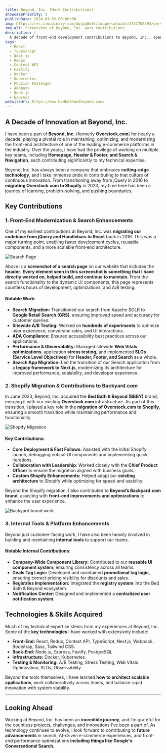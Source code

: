 ```yaml
---
title: Beyond, Inc. (Work Contributions)
showcasePriority: 3
publishDate: 2024-03-02 00:00:00
img: https://res.cloudinary.com/dqlpq0s6t/image/upload/v1737762394/personal_website_MK2/work/byon_work_homepage_t62nmo.png
img_alt: Screenshot of Beyond, Inc. work contributions
description: |
  A decade of front-end development contributions to Beyond, Inc., spanning search, navigation, and e-commerce transformations.
tags:
  - React
  - TypeScript
  - Next.js
  - Redux
  - Context API
  - Fastify
  - Docker
  - Kubernetes
  - Phusion Passenger
  - Webpack
  - Node.js
  - Express
websiteUrl: https://www.bedbathandbeyond.com/
---
```


## A Decade of Innovation at Beyond, Inc.

I have been a part of **Beyond, Inc.** (formerly **Overstock.com**) for nearly a decade, playing a pivotal role in maintaining, optimizing, and modernizing the front-end architecture of one of the leading e-commerce platforms in the industry. Over the years, I have had the privilege of working on multiple key teams, including **Homepage, Header & Footer, and Search & Navigation**, each contributing significantly to my technical expertise.

Beyond, Inc. has always been a company that embraces **cutting-edge technology**, and I take immense pride in contributing to that culture of continuous innovation. From transitioning away from jQuery in 2016 to **migrating Overstock.com to Shopify** in 2023, my time here has been a journey of learning, problem-solving, and pushing boundaries.

## **Key Contributions**

### **1. Front-End Modernization & Search Enhancements**
One of my earliest contributions at Beyond, Inc. was **migrating our codebase from jQuery and Handlebars to React** back in 2016. This was a major turning point, enabling faster development cycles, reusable components, and a more scalable front-end architecture.

![Search Page](https://res.cloudinary.com/dqlpq0s6t/image/upload/v1737762392/personal_website_MK2/work/byon_work_everything_seen_iz_mine_b0qukq.png)

Above is a **screenshot of a search page** on our website that includes the **header**. **Every element seen in this screenshot is something that I have directly worked on, helped build, and continue to maintain.** From the search functionality to the dynamic UI components, this page represents countless hours of development, optimizations, and A/B testing.

#### **Notable Work:**
- **Search Migration:** Transitioned our search from Apache SOLR to **Google Retail Search (GRS)**, ensuring improved speed and accuracy for customer queries.
- **Sitewide A/B Testing:** Worked on **hundreds of experiments** to optimize user experience, conversion rates, and UI interactions.
- **ADA Compliance:** Ensured accessibility best practices across our applications.
- **Performance & Observability:** Managed sitewide **Web Vitals optimizations**, application **stress testing**, and implemented **SLOs (Service Level Objectives)** for **Header, Footer, and Search** as a whole.
- **Search App Migration:** Led the transition of our Search application from a **legacy framework to Next.js**, modernizing its architecture for improved performance, scalability, and developer experience.

### **2. Shopify Migration & Contributions to Backyard.com**  
In June 2023, Beyond, Inc. acquired the **Bed Bath & Beyond (BBBY)** brand, merging it with our existing **Overstock.com** infrastructure. As part of this transition, I played a key role in the **migration of Overstock.com to Shopify**, ensuring a smooth transition while maintaining performance and functionality.

![Shopify Migration](https://res.cloudinary.com/dqlpq0s6t/image/upload/v1737762398/personal_website_MK2/work/byon_ostk_shopify_ihdh42.png)

#### **Key Contributions:**  
- **Core Deployment & Fast Follows:** Assisted with the initial Shopify launch, debugging critical UI components and implementing quick iterations.  
- **Collaboration with Leadership:** Worked closely with the **Chief Product Officer** to ensure the migration aligned with business goals.  
- **Custom Shopify Enhancements:** Helped adapt our **existing architecture** to Shopify while optimizing for speed and usability.  

Beyond the Shopify migration, I also contributed to **Beyond’s Backyard.com brand**, assisting with **front-end improvements and optimizations** to enhance the user experience.

![Backyard brand work](https://res.cloudinary.com/dqlpq0s6t/image/upload/v1738264221/personal_website_MK2/backyard_website_fwosxk.png)

### **3. Internal Tools & Platform Enhancements**
Beyond just customer-facing work, I have also been heavily involved in building and maintaining **internal tools** to support our teams.

#### **Notable Internal Contributions:**
- **Company-Wide Component Library:** Contributed to our **reusable UI component system**, ensuring consistency across all teams.
- **Deals Tag Logic:** Developed and maintained **promotional tag logic**, ensuring correct pricing visibility for discounts and sales.
- **Registries Implementation:** Integrated the **registry system** into the Bed Bath & Beyond ecosystem.
- **Notification Center:** Designed and implemented a **centralized user notification system**.

## **Technologies & Skills Acquired**
Much of my technical expertise stems from my experiences at Beyond, Inc. Some of the **key technologies** I have worked with extensively include:

- **Front-End:** React, Redux, Context API, TypeScript, Next.js, Webpack, Bootstrap, Sass, Tailwind CSS.
- **Back-End:** Node.js, Express, Fastify, PostgreSQL.
- **Infrastructure:** Docker, Kubernetes.
- **Testing & Monitoring:** A/B Testing, Stress Testing, Web Vitals Optimization, SLOs, Observability.

Beyond the tools themselves, I have learned **how to architect scalable applications**, work collaboratively across teams, and balance rapid innovation with system stability.

---

## **Looking Ahead**
Working at Beyond, Inc. has been an **incredible journey**, and I’m grateful for the countless projects, challenges, and innovations I’ve been a part of. As technology continues to evolve, I look forward to contributing to **future advancements** in search, AI-driven e-commerce experiences, and front-end performance optimizations **including things like Google's Conversational Search.**
